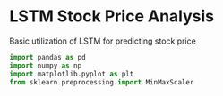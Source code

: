 # LSTM Stock Price Analysis
Basic utilization of LSTM for predicting stock price

```python
import pandas as pd
import numpy as np
import matplotlib.pyplot as plt
from sklearn.preprocessing import MinMaxScaler
```
